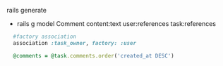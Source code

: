 rails generate

- rails g model Comment content:text user:references task:references


```ruby
  #factory association
  association :task_owner, factory: :user

  @comments = @task.comments.order('created_at DESC')
```
